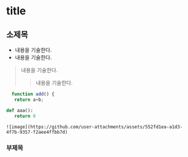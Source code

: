 # title
## 소제목
- 내용을 기술한다.
- 내용을 기술한다.
> 내용을 기술한다.
> > 내용을 기술한다.
```javascript
  function add() {
   return a+b;
```
```python
def aaa():
   return 0
```
```
![image](https://github.com/user-attachments/assets/552fd1ea-a1d3-4f7b-9357-f2aee4ffbb7d)
```
### 부제목

